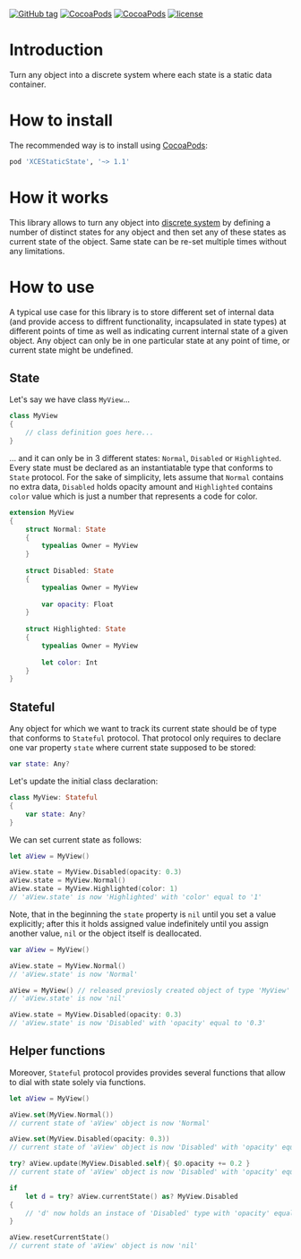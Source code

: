 [![GitHub tag](https://img.shields.io/github/tag/XCEssentials/StaticState.svg)](https://github.com/XCEssentials/StaticState/releases)
[![CocoaPods](https://img.shields.io/cocoapods/v/XCEStaticState.svg)](https://cocoapods.org/?q=XCEStaticState)
[![CocoaPods](https://img.shields.io/cocoapods/p/XCEStaticState.svg)](https://cocoapods.org/?q=XCEStaticState)
[![license](https://img.shields.io/github/license/XCEssentials/StaticState.svg)](https://opensource.org/licenses/MIT)

# Introduction
Turn any object into a discrete system where each state is a static data container.



# How to install

The recommended way is to install using [CocoaPods](https://cocoapods.org/?q=XCEStaticState):

```ruby
pod 'XCEStaticState', '~> 1.1'
```



# How it works

This library allows to turn any object into [discrete system](https://en.wikipedia.org/wiki/Discrete_system) by defining a number of distinct states for any object and then set any of these states as current state of the object. Same state can be re-set multiple times without any limitations.



# How to use

A typical use case for this library is to store different set of internal data (and provide access to diffrent functionality, incapsulated in state types) at different points of time as well as indicating current internal state of a given object. Any object can only be in one particular state at any point of time, or current state might be undefined.



## State

Let's say we have class `MyView`...

```swift
class MyView
{
	// class definition goes here...
}
```

... and it can only be in 3 different states: `Normal`, `Disabled` or `Highlighted`. Every state must be declared as an instantiatable type that conforms to `State` protocol. For the sake of simplicity, lets assume that `Normal` contains no extra data, `Disabled` holds opacity amount and `Highlighted` contains `color` value which is just a number that represents a code for color.

```swift
extension MyView
{
    struct Normal: State
    {
    	typealias Owner = MyView
    }
    
    struct Disabled: State
    {
	    typealias Owner = MyView
	    
        var opacity: Float
    }
    
    struct Highlighted: State
    {
    	typealias Owner = MyView
    
        let color: Int
    }
}
```



## Stateful

Any object for which we want to track its current state should be of type that conforms to `Stateful` protocol. That protocol only requires to declare one var property `state` where current state supposed to be stored:

```swift
var state: Any?
```

Let's update the initial class declaration:

```swift
class MyView: Stateful
{
	var state: Any?
}
```

We can set current state as follows:

```swift
let aView = MyView()

aView.state = MyView.Disabled(opacity: 0.3)
aView.state = MyView.Normal()
aView.state = MyView.Highlighted(color: 1)
// 'aView.state' is now 'Highlighted' with 'color' equal to '1'
```

Note, that in the beginning the `state` property is `nil` until you set a value explicitly; after this it holds assigned value indefinitely until you assign another value, `nil` or the object itself is deallocated.

```swift
var aView = MyView()

aView.state = MyView.Normal()
// 'aView.state' is now 'Normal'

aView = MyView() // released previosly created object of type 'MyView'
// 'aView.state' is now 'nil'

aView.state = MyView.Disabled(opacity: 0.3)
// 'aView.state' is now 'Disabled' with 'opacity' equal to '0.3'
```



## Helper functions

Moreover, `Stateful` protocol provides provides several functions that allow to dial with state solely via functions.

```swift
let aView = MyView()

aView.set(MyView.Normal())
// current state of 'aView' object is now 'Normal'

aView.set(MyView.Disabled(opacity: 0.3))
// current state of 'aView' object is now 'Disabled' with 'opacity' equal to '0.3'

try? aView.update(MyView.Disabled.self){ $0.opacity += 0.2 }
// current state of 'aView' object is now 'Disabled' with 'opacity' equal to '0.5'

if
	let d = try? aView.currentState() as? MyView.Disabled
{
	// 'd' now holds an instace of 'Disabled' type with 'opacity' equal to '0.5'
}

aView.resetCurrentState()
// current state of 'aView' object is now 'nil'
```

